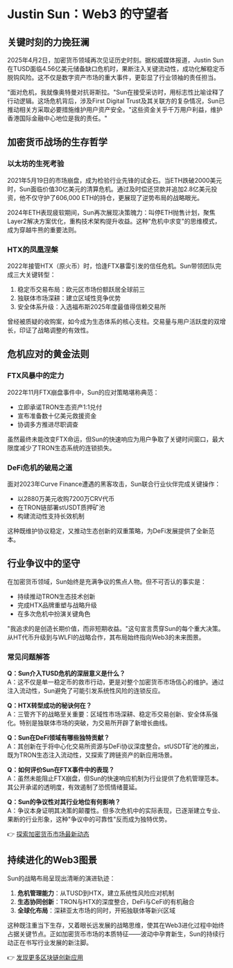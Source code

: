 # Justin Sun：Web3 的守望者

## 关键时刻的力挽狂澜

2025年4月2日，加密货币领域再次见证历史时刻。据权威媒体报道，Justin Sun在TUSD面临4.56亿美元储备缺口危机时，果断注入关键流动性，成功化解稳定币脱钩风险。这不仅是数字资产市场的重大事件，更彰显了行业领袖的责任担当。

"面对危机，我就像奥特曼对抗哥斯拉。"Sun在接受采访时，用标志性比喻诠释了行动逻辑。这场危机背后，涉及First Digital Trust及其关联方的复杂情况，Sun已推动相关方采取必要措施维护用户资产安全。"这些资金关乎千万用户利益，维护香港国际金融中心地位是我的责任。"

## 加密货币战场的生存哲学

### 以太坊的生死考验

2021年5月19日的市场崩盘，成为检验行业先锋的试金石。当ETH跌破2000美元时，Sun面临价值30亿美元的清算危机。通过及时偿还贷款并追加2.8亿美元投资，他不仅守护了606,000 ETH的持仓，更展现了逆势布局的战略眼光。

2024年ETH表现疲软期间，Sun再次展现决策魄力：叫停ETH抛售计划，聚焦Layer2解决方案优化，重构技术架构提升收益。这种"危机中求变"的思维模式，成为穿越牛熊的重要法则。

### HTX的凤凰涅槃

2022年接管HTX（原火币）时，恰逢FTX暴雷引发的信任危机。Sun带领团队完成三大关键转型：
1. 稳定币交易布局：欧元区市场份额跃居全球前三
2. 独联体市场深耕：建立区域性竞争优势
3. 安全体系升级：入选福布斯2025年度最值得信赖交易所

曾经被质疑的收购案，如今成为生态体系的核心支柱。交易量与用户活跃度的双增长，印证了战略调整的有效性。

## 危机应对的黄金法则

### FTX风暴中的定力

2022年11月FTX崩盘事件中，Sun的应对策略堪称典范：
- 立即承诺TRON生态资产1:1兑付
- 宣布准备数十亿美元救援资金
- 协调多方推进尽职调查

虽然最终未能改变FTX命运，但Sun的快速响应为用户争取了关键时间窗口，最大限度减少了TRON生态系统的连锁损失。

### DeFi危机的破局之道

面对2023年Curve Finance遭遇的黑客攻击，Sun联合行业伙伴完成关键操作：
- 以2880万美元收购7200万CRV代币
- 在TRON链部署stUSDT质押矿池
- 构建流动性支持长效机制

这种既维护协议稳定，又推动生态创新的双重策略，为DeFi发展提供了全新范本。

## 行业争议中的坚守

在加密货币领域，Sun始终是充满争议的焦点人物。但不可否认的事实是：
- 持续推动TRON生态技术创新
- 完成HTX品牌重塑与战略升级
- 在多次危机中扮演关键角色

"我追求的是创造长期价值，而非短期收益。"这句宣言贯穿Sun的每个重大决策。从HT代币升级到与WLFI的战略合作，其布局始终指向Web3的未来图景。

### 常见问题解答

**Q：Sun介入TUSD危机的深层意义是什么？**  
A：这不仅是单一稳定币的救市行动，更是对整个加密货币市场信心的维护。通过注入流动性，Sun避免了可能引发系统性风险的连锁反应。

**Q：HTX转型成功的秘诀何在？**  
A：三管齐下的战略至关重要：区域性市场深耕、稳定币交易创新、安全体系强化。特别是独联体市场的突破，为交易所开辟了新增长曲线。

**Q：Sun在DeFi领域有哪些独特贡献？**  
A：其创新在于将中心化交易所资源与DeFi协议深度整合。stUSDT矿池的推出，既为TRON生态注入流动性，又探索了跨链资产的新应用场景。

**Q：如何评价Sun在FTX事件中的表现？**  
A：虽然未能阻止FTX崩盘，但Sun的快速响应机制为行业提供了危机管理范本。其公开承诺的透明度，有效遏制了恐慌情绪蔓延。

**Q：Sun的争议性对其行业地位有何影响？**  
A：争议本身证明其决策的颠覆性。但多次危机中的实际表现，已逐渐建立专业、果断的行业形象，这种"争议中的可靠性"反而成为独特优势。

👉 [探索加密货币市场最新动态](https://bit.ly/okx_welcome)

## 持续进化的Web3图景

Sun的战略布局呈现出清晰的演进轨迹：
1. **危机管理能力**：从TUSD到HTX，建立系统性风险应对机制
2. **生态协同创新**：TRON与HTX的深度整合，DeFi与CeFi的有机融合
3. **全球化布局**：深耕亚太市场的同时，开拓独联体等新兴区域

这种既注重当下生存，又着眼长远发展的战略思维，使其在Web3进化过程中始终占据关键节点。正如加密货币市场的本质特征——波动中孕育新生，Sun的持续行动正在书写行业发展的新注脚。

👉 [发现更多区块链创新应用](https://bit.ly/okx_welcome)
